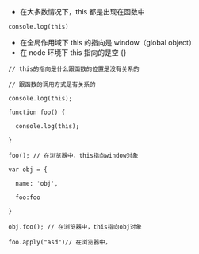  * 在大多数情况下，this 都是出现在函数中
```
console.log(this)

```
* 在全局作用域下 this 的指向是 window（global object）
* 在 node 环境下 this 指向的是空 {}
```
// this的指向是什么跟函数的位置是没有关系的

// 跟函数的调用方式是有关系的

console.log(this);

function foo() {

  console.log(this);

}

foo(); // 在浏览器中，this指向window对象

var obj = {

  name: 'obj',

  foo:foo

}

obj.foo(); // 在浏览器中，this指向obj对象

foo.apply("asd")// 在浏览器中，
```